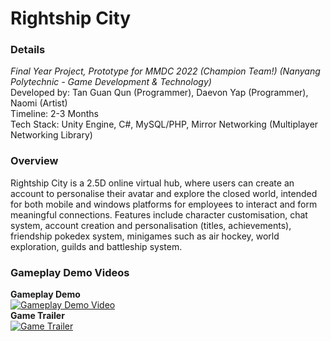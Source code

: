 # Rightship City
### Details
_Final Year Project, Prototype for MMDC 2022 (Champion Team!) (Nanyang Polytechnic - Game Development & Technology)_    
Developed by: Tan Guan Qun (Programmer), Daevon Yap (Programmer), Naomi (Artist)     
Timeline: 2-3 Months    
Tech Stack: Unity Engine, C#, MySQL/PHP, Mirror Networking (Multiplayer Networking Library)
### Overview
Rightship City is a 2.5D online virtual hub, where users can create an account to personalise their avatar and explore the closed world, intended for both mobile and windows platforms for employees to interact and form meaningful connections. 
Features include character customisation, chat system, account creation and personalisation (titles, achievements), friendship pokedex system, minigames such as air hockey, world exploration, guilds and battleship system.

### Gameplay Demo Videos
**Gameplay Demo**    
[![Gameplay Demo Video](https://img.youtube.com/vi/tQcFKQcNT8I/0.jpg)](https://www.youtube.com/watch?v=tQcFKQcNT8I)    
**Game Trailer**    
[![Game Trailer](https://img.youtube.com/vi/DpxG3t51_Dc/0.jpg)](https://www.youtube.com/watch?v=DpxG3t51_Dc)    
